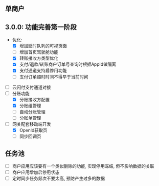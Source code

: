 ## 单商户
## 3.0.0: 功能完善第一阶段
- 优化:
    - [x] 增加延时队列的可视页面
    - [ ] 增加首页驾驶舱功能
    - [x] 转账接收方类型优化
    - [x] 支付/退款/转账商户订单号查询时根据AppId做隔离
    - [x] 支付通道支持启停用功能
    - [ ] 支付订单超时时间不得早于当前时间
- [ ] 云闪付支付通道对接
- [ ] 分账功能
    - [x] 分账接收方配置
    - [x] 分账组管理
    - [ ] 自动分账管理
    - [ ] 分账单管理
- [ ] 网关配套移动端开发
    - [x] OpenId获取页
    - [ ] 同步回调页

## 任务池
- [ ] 商户应用应该要有一个类似删除的功能, 实现停用冻结, 但不影响数据的关联
- [ ] 商户应用增加启停用状态
- [ ] 定时同步任务频次不要太高, 预防产生过多的数据
